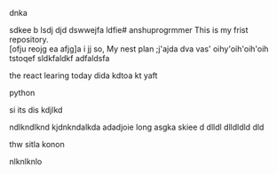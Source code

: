dnka

sdkee
b
lsdj
djd
dswwejfa
ldfie# anshuprogrmmer
This is my frist repository.
<br>[ofju
reojg
ea
afjg]a
i
jj
so, My nest plan
;j'ajda
dva
vas'
oihy'oih'oih'oih tstoqef
sldkfaldkf
adfaldsfa
<html>
  
the react learing 
today dida kdtoa
kt yaft 

python


si  its dis kdjlkd

ndlkndlknd
kjdnkndalkda
adadjoie
long asgka
skiee
d
dlldl
dlldldld
dld

thw sitla
konon

nlknlknlo
